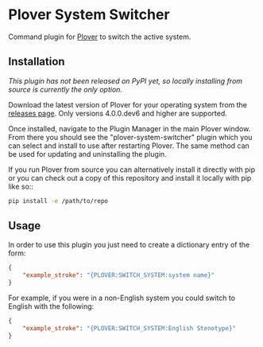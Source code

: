 # Plover System Switcher

Command plugin for [Plover](https://github.com/openstenoproject/plover) to switch the active system.

## Installation

*This plugin has not been released on PyPI yet, so locally installing from source is currently the only option.*

Download the latest version of Plover for your operating system from the [releases page](https://github.com/openstenoproject/plover/releases). Only versions 4.0.0.dev6 and higher are supported.

Once installed, navigate to the Plugin Manager in the main Plover window. From there you should see the "plover-system-switcher" plugin which you can select and install to use after restarting Plover. The same method can be used for updating and uninstalling the plugin.

If you run Plover from source you can alternatively install it directly with pip or you can check out a copy of this repository and install it locally with pip like so::

``` bash
pip install -e /path/to/repo
```

## Usage

In order to use this plugin you just need to create a dictionary entry of the form:

``` json
{
    "example_stroke": "{PLOVER:SWITCH_SYSTEM:system name}"
}
```

For example, if you were in a non-English system you could switch to English with the following:

``` json
{
    "example_stroke": "{PLOVER:SWITCH_SYSTEM:English Stenotype}"
}
```
